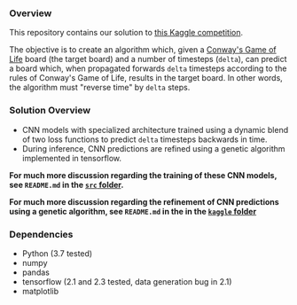 ### Overview

This repository contains our solution to [this Kaggle competition](https://www.kaggle.com/c/conways-reverse-game-of-life-2020).

The objective is to create an algorithm which, given a [Conway's Game of Life](https://en.wikipedia.org/wiki/Conway%27s_Game_of_Life) board (the target board) and a number of timesteps (`delta`), can predict a board which, when propagated forwards `delta` timesteps according to the rules of Conway's Game of Life, results in the target board. In other words, the algorithm must "reverse time" by `delta` steps.

### Solution Overview

- CNN models with specialized architecture trained using a dynamic blend of two loss functions to predict `delta` timesteps backwards in time.
- During inference, CNN predictions are refined using a genetic algorithm implemented in tensorflow.

**For much more discussion regarding the training of these CNN models, see `README.md` in the [`src` folder](https://github.com/morgannewellsun/Reverse-Conway/tree/master/src).**

**For much more discussion regarding the refinement of CNN predictions using a genetic algorithm, see `README.md` in the in the [`kaggle` folder](https://github.com/morgannewellsun/Reverse-Conway/tree/master/kaggle)**

### Dependencies

- Python (3.7 tested)
- numpy
- pandas
- tensorflow (2.1 and 2.3 tested, data generation bug in 2.1)
- matplotlib

